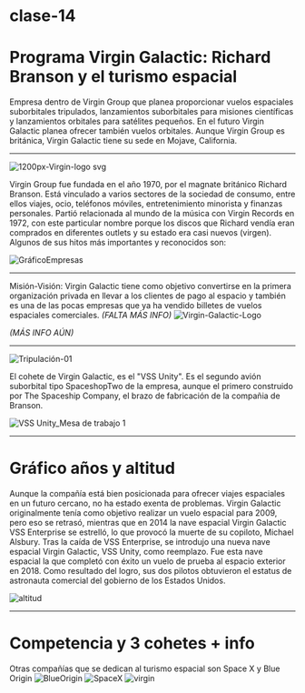 # clase-14
# Programa Virgin Galactic: Richard Branson y el turismo espacial
Empresa dentro de Virgin Group que planea proporcionar vuelos espaciales suborbitales tripulados, lanzamientos suborbitales para misiones científicas y lanzamientos orbitales para satélites pequeños. En el futuro Virgin Galactic planea ofrecer también vuelos orbitales.
Aunque Virgin Group es británica, Virgin Galactic tiene su sede en Mojave, California.
___

![1200px-Virgin-logo svg](https://user-images.githubusercontent.com/110860102/201678868-e405cfe3-b21b-4d5d-8b4f-f809761f89fa.png)

Virgin Group fue fundada en el año 1970, por el magnate británico Richard Branson. Está vinculado a varios sectores de la sociedad de consumo, entre ellos viajes, ocio, teléfonos móviles, entretenimiento minorista y finanzas personales. Partió relacionada al mundo de la música con Virgin Records en 1972, con este particular nombre porque los discos que Richard vendía eran comprados en diferentes outlets y su estado era casi nuevos (virgen). Algunos de sus hitos más importantes y reconocidos son: 

![GráficoEmpresas](https://user-images.githubusercontent.com/110860102/201686940-995e3331-95ed-4bc6-9d58-8deca4ce4d74.svg)

___
Misión-Visión: Virgin Galactic tiene como objetivo convertirse en la primera organización privada en llevar a los clientes de pago al espacio y también es una de las pocas empresas que ya ha vendido billetes de vuelos espaciales comerciales. *(FALTA MÁS INFO)*
![Virgin-Galactic-Logo](https://user-images.githubusercontent.com/110860102/201692869-2f8ca83a-4d30-42fc-941f-5939cb5503b3.jpg)

*(MÁS INFO AÚN)*
___
![Tripulación-01](https://user-images.githubusercontent.com/110860102/201694310-8cce91ee-2652-45c0-b791-e79c35876601.svg)


El cohete de Virgin Galactic, es el "VSS Unity". Es el segundo avión suborbital tipo SpaceshopTwo de la empresa, aunque el primero construido por The Spaceship Company, el brazo de fabricación de la compañia de Branson.

![VSS Unity_Mesa de trabajo 1](https://user-images.githubusercontent.com/110860102/201693098-019d9fe9-ba07-46f0-8b09-239b38e4e0fe.svg)


___
# Gráfico años y altitud

Aunque la compañía está bien posicionada para ofrecer viajes espaciales en un futuro cercano, no ha estado exenta de problemas. Virgin Galactic originalmente tenía como objetivo realizar un vuelo espacial para 2009, pero eso se retrasó, mientras que en 2014 la nave espacial Virgin Galactic VSS Enterprise se estrelló, lo que provocó la muerte de su copiloto, Michael Alsbury. Tras la caída de VSS Enterprise, se introdujo una nueva nave espacial Virgin Galactic, VSS Unity, como reemplazo. Fue esta nave espacial la que completó con éxito un vuelo de prueba al espacio exterior en 2018. Como resultado del logro, sus dos pilotos obtuvieron el estatus de astronauta comercial del gobierno de los Estados Unidos.

![altitud](https://user-images.githubusercontent.com/110860102/201688715-1120c244-3104-4adc-8975-fbef539f9bd3.svg)

----
# Competencia y 3 cohetes + info
Otras compañías que se dedican al turismo espacial son Space X y Blue Origin
![BlueOrigin](https://user-images.githubusercontent.com/110860102/201677861-8e2b4c9c-27a7-4b37-8cee-d6617e212be3.svg)
![SpaceX](https://user-images.githubusercontent.com/110860102/201677892-a4fdcfad-61b8-46a6-beba-2201c34414a6.svg)
![virgin](https://user-images.githubusercontent.com/110860102/201679635-4b9ae28a-df2b-4893-a9f7-295735aa8dcd.svg)


